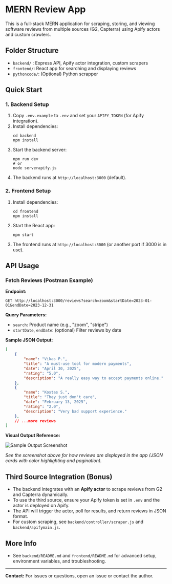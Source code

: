 
# MERN Review App

This is a full-stack MERN application for scraping, storing, and viewing software reviews from multiple sources (G2, Capterra) using Apify actors and custom crawlers.

## Folder Structure
- `backend/` : Express API, Apify actor integration, custom scrapers
- `frontend/`: React app for searching and displaying reviews
- `pythoncode/`: (Optional) Python scrapper

## Quick Start

### 1. Backend Setup
1. Copy `.env.example` to `.env` and set your `APIFY_TOKEN` (for Apify integration).
2. Install dependencies:
	```shell
	cd backend
	npm install
	```
3. Start the backend server:
	```shell
	npm run dev
	# or
	node serverapify.js
	```
4. The backend runs at `http://localhost:3000` (default).

### 2. Frontend Setup
1. Install dependencies:
	```shell
	cd frontend
	npm install
	```
2. Start the React app:
	```shell
	npm start
	```
3. The frontend runs at `http://localhost:3000` (or another port if 3000 is in use).

## API Usage

### Fetch Reviews (Postman Example)
**Endpoint:**
```
GET http://localhost:3000/reviews?search=zoom&startDate=2023-01-01&endDate=2023-12-31
```
**Query Parameters:**
- `search`: Product name (e.g., "zoom", "stripe")
- `startDate`, `endDate`: (optional) Filter reviews by date


**Sample JSON Output:**
```json
[
	{
		"name": "Vikas P.",
		"title": "A must-use tool for modern payments",
		"date": "April 30, 2025",
		"rating": "5.0",
		"description": "A really easy way to accept payments online."
	},
	{
		"name": "Kostas S.",
		"title": "They just don't care",
		"date": "February 13, 2025",
		"rating": "2.0",
		"description": "Very bad support experience."
	},
	// ...more reviews
]
```

**Visual Output Reference:**

![Sample Output Screenshot](attachments/output-screenshot.png)

*See the screenshot above for how reviews are displayed in the app (JSON cards with color highlighting and pagination).* 

## Third Source Integration (Bonus)

- The backend integrates with an **Apify actor** to scrape reviews from G2 and Capterra dynamically.
- To use the third source, ensure your Apify token is set in `.env` and the actor is deployed on Apify.
- The API will trigger the actor, poll for results, and return reviews in JSON format.
- For custom scraping, see `backend/controller/scraper.js` and `backend/apifymain.js`.

## More Info
- See `backend/README.md` and `frontend/README.md` for advanced setup, environment variables, and troubleshooting.

---
**Contact:** For issues or questions, open an issue or contact the author.
